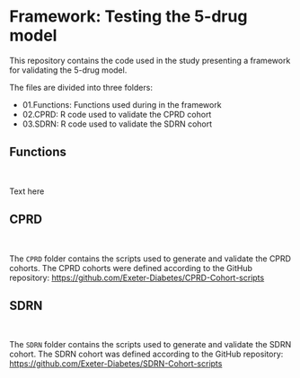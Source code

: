 # Framework: Testing the 5-drug model

This repository contains the code used in the study presenting a framework for validating the 5-drug model.

The files are divided into three folders:

-   01.Functions: Functions used during in the framework
-   02.CPRD: R code used to validate the CPRD cohort
-   03.SDRN: R code used to validate the SDRN cohort

## Functions

<br>

Text here


## CPRD

<br>

The `CPRD` folder contains the scripts used to generate and validate the CPRD cohorts. The CPRD cohorts were defined according to the GitHub repository: <https://github.com/Exeter-Diabetes/CPRD-Cohort-scripts>


## SDRN

<br>

The `SDRN` folder contains the scripts used to generate and validate the SDRN cohort. The SDRN cohort was defined according to the GitHub repository: <https://github.com/Exeter-Diabetes/SDRN-Cohort-scripts>

